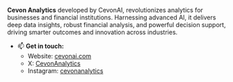 **Cevon Analytics** developed  by CevonAI, revolutionizes analytics for businesses and financial institutions. Harnessing advanced AI, it delivers deep data insights, robust financial analysis, and powerful decision support, driving smarter outcomes and innovation across industries.

- 📫 **Get in touch:**
  - Website: [cevonai.com](http://www.cevonai.com)
  - X: [CevonAnalytics](https://x.com/CevonAnalytics)
  - Instagram: [cevonanalytics](https://www.instagram.com/cevonanalytics/)
